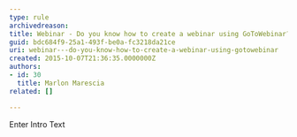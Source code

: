 ```yaml
---
type: rule
archivedreason: 
title: Webinar - Do you know how to create a webinar using GoToWebinar?
guid: bdc684f9-25a1-493f-be0a-fc3218da21ce
uri: webinar---do-you-know-how-to-create-a-webinar-using-gotowebinar
created: 2015-10-07T21:36:35.0000000Z
authors:
- id: 30
  title: Marlon Marescia
related: []

---
```



Enter Intro Text
<br><excerpt class='endintro'></excerpt><br>




